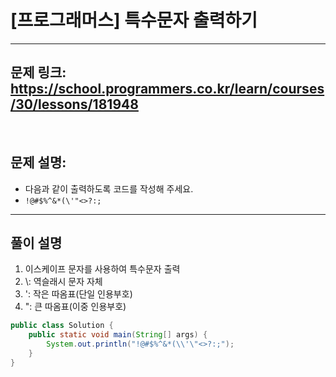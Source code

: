# [프로그래머스] 특수문자 출력하기


---

## 문제 링크: https://school.programmers.co.kr/learn/courses/30/lessons/181948

<br/>

## 문제 설명:

- 다음과 같이 출력하도록 코드를 작성해 주세요.
- `!@#$%^&*(\'"<>?:;`
---

## 풀이 설명

1. 이스케이프 문자를 사용하여 특수문자 출력
2. \\:  역슬래시 문자 자체
3. \': 작은 따옴표(단일 인용부호)
4. \": 큰 따옴표(이중 인용부호)


```java
public class Solution {
    public static void main(String[] args) {
        System.out.println("!@#$%^&*(\\'\"<>?:;");
    }
}
```
